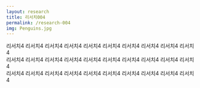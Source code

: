 ```yaml
---
layout: research
title: 리서치004
permalink: /research-004
img: Penguins.jpg
---
```


<div class="area-summary" markdown="1">
리서치4 리서치4 리서치4 리서치4 리서치4 리서치4 리서치4 리서치4 리서치4 리서치4<br/>
리서치4 리서치4 리서치4 리서치4 리서치4 리서치4 리서치4 리서치4 리서치4 리서치4<br/>
리서치4 리서치4 리서치4 리서치4 리서치4 리서치4 리서치4 리서치4 리서치4 리서치4<br/>
</div>
